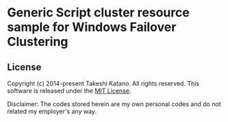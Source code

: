 # Generic Script cluster resource sample for Windows Failover Clustering

## License

Copyright (c) 2014-present Takeshi Katano. All rights reserved. This software is released under the [MIT License](https://github.com/tksh164/Cluster-GenericScript-Sample/blob/master/LICENSE).

Disclaimer: The codes stored herein are my own personal codes and do not related my employer's any way.
